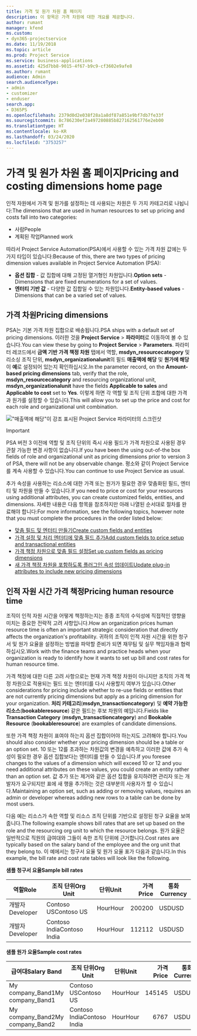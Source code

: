 ```yaml
---
title: 가격 및 원가 차원 홈 페이지
description: 이 항목은 가격 차원에 대한 개요를 제공합니다.
author: rumant
manager: kfend
ms.custom:
- dyn365-projectservice
ms.date: 11/19/2018
ms.topic: article
ms.prod: Project Service
ms.service: business-applications
ms.assetid: 425d7bb8-9015-4f67-b9c9-cf3602e9afe8
ms.author: rumant
audience: Admin
search.audienceType:
- admin
- customizer
- enduser
search.app:
- D365PS
ms.openlocfilehash: 2379d0d2e038f28a1a8df87a851e9bf7db7fe33f
ms.sourcegitcommit: 8c786230ef2a497280885b827162561776e2eb00
ms.translationtype: HT
ms.contentlocale: ko-KR
ms.lasthandoff: 03/24/2020
ms.locfileid: "3753257"
---
```

# <a name="pricing-and-costing-dimensions-home-page"></a><span data-ttu-id="a2c47-103">가격 및 원가 차원 홈 페이지</span><span class="sxs-lookup"><span data-stu-id="a2c47-103">Pricing and costing dimensions home page</span></span>

<span data-ttu-id="a2c47-104">인적 자원에서 가격 및 원가를 설정하는 데 사용되는 차원은 두 가지 카테고리로 나뉩니다:</span><span class="sxs-lookup"><span data-stu-id="a2c47-104">The dimensions that are used in human resources to set up pricing and costs fall into two categories:</span></span>

- <span data-ttu-id="a2c47-105">사람</span><span class="sxs-lookup"><span data-stu-id="a2c47-105">People</span></span>
- <span data-ttu-id="a2c47-106">계획된 작업</span><span class="sxs-lookup"><span data-stu-id="a2c47-106">Planned work</span></span>

<span data-ttu-id="a2c47-107">따라서 Project Service Automation(PSA)에서 사용할 수 있는 가격 차원 값에는 두 가지 타입이 있습니다:</span><span class="sxs-lookup"><span data-stu-id="a2c47-107">Because of this, there are two types of pricing dimension values available in Project Service Automation (PSA):</span></span> 

- <span data-ttu-id="a2c47-108">**옵션 집합** - 값 집합에 대해 고정된 열거형인 차원입니다.</span><span class="sxs-lookup"><span data-stu-id="a2c47-108">**Option sets** - Dimensions that are fixed enumerations for a set of values.</span></span>
- <span data-ttu-id="a2c47-109">**엔터티 기반 값** - 다양한 값 집합일 수 있는 차원입니다.</span><span class="sxs-lookup"><span data-stu-id="a2c47-109">**Entity-based values** - Dimensions that can be a varied set of values.</span></span>

## <a name="pricing-dimensions"></a><span data-ttu-id="a2c47-110">가격 차원</span><span class="sxs-lookup"><span data-stu-id="a2c47-110">Pricing dimensions</span></span>

<span data-ttu-id="a2c47-111">PSA는 기본 가격 차원 집합으로 배송됩니다.</span><span class="sxs-lookup"><span data-stu-id="a2c47-111">PSA ships with a default set of pricing dimensions.</span></span> <span data-ttu-id="a2c47-112">이러한 것을 **Project Service** > **파라미터**로 이동하여 볼 수 있습니다.</span><span class="sxs-lookup"><span data-stu-id="a2c47-112">You can view these by going to **Project Service** > **Parameters**.</span></span> <span data-ttu-id="a2c47-113">파라미터 레코드에서 **금액 기반 가격 책정 차원** 탭에서 역할, **msdyn_resourcecategory** 및 리소싱 조직 단위, **msdyn_organizationalunit**의 필드 **매출액에 해당** 및 **원가에 해당**이 **예**로 설정되어 있는지 확인하십시오.</span><span class="sxs-lookup"><span data-stu-id="a2c47-113">In the parameter record, on the **Amount-based pricing dimensions** tab, verify that the role, **msdyn_resourcecategory** and resourcing organizational unit, **msdyn_organizationalunit** have the fields **Applicable to sales** and **Applicable to cost** set to **Yes**.</span></span> <span data-ttu-id="a2c47-114">이렇게 하면 각 역할 및 조직 단위 조합에 대한 가격과 원가를 설정할 수 있습니다.</span><span class="sxs-lookup"><span data-stu-id="a2c47-114">This will allow you to set up the price and cost for each role and organizational unit combination.</span></span>

!["매출액에 해당"이 강조 표시된 Project Service 파라미터의 스크린샷](media/PS-OOB-parameters.png)

> [!IMPORTANT]
> <span data-ttu-id="a2c47-116">PSA 버전 3 이전에 역할 및 조직 단위의 즉시 사용 필드가 가격 차원으로 사용된 경우 관찰 가능한 변경 사항이 없습니다.</span><span class="sxs-lookup"><span data-stu-id="a2c47-116">If you have been the using out-of-the box fields of role and organizational unit as pricing dimensions prior to version 3 of PSA, there will not be any observable change.</span></span> <span data-ttu-id="a2c47-117">평소와 같이 Project Service를 계속 사용할 수 있습니다.</span><span class="sxs-lookup"><span data-stu-id="a2c47-117">You can continue to use Project Service as usual.</span></span> 

<span data-ttu-id="a2c47-118">추가 속성을 사용하는 리소스에 대한 가격 또는 원가가 필요한 경우 맞춤화된 필드, 엔터티 및 차원을 만들 수 있습니다.</span><span class="sxs-lookup"><span data-stu-id="a2c47-118">If you need to price or cost for your resources using additional attributes, you can create customized fields, entities, and dimensions.</span></span> <span data-ttu-id="a2c47-119">자세한 내용은 다음 항목을 참조하지만 아래 나열된 순서대로 절차를 완료해야 합니다:</span><span class="sxs-lookup"><span data-stu-id="a2c47-119">For more information, see the following topics, however note that you must complete the procedures in the order listed below:</span></span>

- [<span data-ttu-id="a2c47-120">맞춤 필드 및 엔터티 만들기</span><span class="sxs-lookup"><span data-stu-id="a2c47-120">Create custom fields and entities</span></span>](create-custom-fields-entities.md)
- [<span data-ttu-id="a2c47-121">가격 설정 및 처리 엔터티에 맞춤 필드 추가</span><span class="sxs-lookup"><span data-stu-id="a2c47-121">Add custom fields to price setup and transactional entities</span></span>](field-references.md)
- [<span data-ttu-id="a2c47-122">가격 책정 차원으로 맞춤 필드 설정</span><span class="sxs-lookup"><span data-stu-id="a2c47-122">Set up custom fields as pricing dimensions</span></span>](set-up-pricing-dimensions.md)
- [<span data-ttu-id="a2c47-123">새 가격 책정 차원을 포함하도록 플러그인 속성 업데이트</span><span class="sxs-lookup"><span data-stu-id="a2c47-123">Update plug-in attributes to include new pricing dimensions</span></span>](update-plug-in-attributes.md)

## <a name="pricing-human-resource-time"></a><span data-ttu-id="a2c47-124">인적 자원 시간 가격 책정</span><span class="sxs-lookup"><span data-stu-id="a2c47-124">Pricing human resource time</span></span>
<span data-ttu-id="a2c47-125">조직이 인적 자원 시간을 어떻게 책정하는지는 종종 조직의 수익성에 직접적인 영향을 미치는 중요한 전략적 고려 사항입니다.</span><span class="sxs-lookup"><span data-stu-id="a2c47-125">How an organization prices human resource time is often an important strategic consideration that directly affects the organization's profitability.</span></span> <span data-ttu-id="a2c47-126">귀하의 조직이 인적 자원 시간을 위한 청구서 및 원가 요율을 설정하는 방법을 파악할 준비가 되면 재무팀 및 실무 책임자들과 협력하십시오.</span><span class="sxs-lookup"><span data-stu-id="a2c47-126">Work with the finance teams and practice heads when your organization is ready to identify how it wants to set up bill and cost rates for human resource time.</span></span>

<span data-ttu-id="a2c47-127">가격 책정에 대한 다른 고려 사항으로는 현재 가격 책정 차원이 아니지만 조직의 가격 책정 차원으로 적용되는 필드 또는 엔터티를 다시 사용할지 여부가 있습니다.</span><span class="sxs-lookup"><span data-stu-id="a2c47-127">Other considerations for pricing include whether to re-use fields or entities that are not currently pricing dimensions but apply as a pricing dimension for your organization.</span></span> <span data-ttu-id="a2c47-128">**처리 카테고리**(**msdyn_transactioncategory**) 및 **예약 가능한 리소스**(**bookableresource**) 같은 필드는 후보 차원의 예입니다.</span><span class="sxs-lookup"><span data-stu-id="a2c47-128">Fields like **Transaction Category** (**msdyn_transactioncategory**) and **Bookable Resource** (**bookableresource**) are examples of candidate dimensions.</span></span> 

<span data-ttu-id="a2c47-129">또한 가격 책정 차원이 표여야 하는지 옵션 집합이어야 하는지도 고려해야 합니다.</span><span class="sxs-lookup"><span data-stu-id="a2c47-129">You should also consider whether your pricing dimension should be a table or an option set.</span></span> <span data-ttu-id="a2c47-130">10 또는 12를 초과하는 차원값의 변경을 예측하고 이러한 값에 추가 속성이 필요한 경우 옵션 집합보다는 엔터티를 만들 수 있습니다.</span><span class="sxs-lookup"><span data-stu-id="a2c47-130">If you foresee changes to the values of a dimension which will exceed 10 or 12 and you need additional attributes on these values, you could create an entity rather than an option set.</span></span> <span data-ttu-id="a2c47-131">값 추가 또는 제거와 같은 옵션 집합을 유지하려면 관리자 또는 개발자가 요구되지만 표에 새 행을 추가하는 것은 대부분의 사용자가 할 수 있습니다.</span><span class="sxs-lookup"><span data-stu-id="a2c47-131">Maintaining an option set, such as adding or removing values, requires an admin or developer whereas adding new rows to a table can be done by most users.</span></span>

<span data-ttu-id="a2c47-132">다음 예는 리소스가 속한 역할 및 리소스 조직 단위를 기반으로 설정된 청구 요율을 보여줍니다.</span><span class="sxs-lookup"><span data-stu-id="a2c47-132">The following example shows bill rates that are set up based on the role and the resourcing org unit to which the resource belongs.</span></span> <span data-ttu-id="a2c47-133">원가 요율은 일반적으로 직원의 급여대와 그들이 속한 조직 단위에 근거합니다.</span><span class="sxs-lookup"><span data-stu-id="a2c47-133">Cost rates are typically based on the salary band of the employee and the org unit that they belong to.</span></span> <span data-ttu-id="a2c47-134">이 예에서는 청구서 요율 및 원가 요율 표가 다음과 같습니다.</span><span class="sxs-lookup"><span data-stu-id="a2c47-134">In this example, the bill rate and cost rate tables will look like the following.</span></span>

<span data-ttu-id="a2c47-135">**샘플 청구서 요율**</span><span class="sxs-lookup"><span data-stu-id="a2c47-135">**Sample bill rates**</span></span>

| <span data-ttu-id="a2c47-136">역할</span><span class="sxs-lookup"><span data-stu-id="a2c47-136">Role</span></span>        | <span data-ttu-id="a2c47-137">조직 단위</span><span class="sxs-lookup"><span data-stu-id="a2c47-137">Org Unit</span></span>    |<span data-ttu-id="a2c47-138">단위</span><span class="sxs-lookup"><span data-stu-id="a2c47-138">Unit</span></span>      |<span data-ttu-id="a2c47-139">가격</span><span class="sxs-lookup"><span data-stu-id="a2c47-139">Price</span></span>      |<span data-ttu-id="a2c47-140">통화</span><span class="sxs-lookup"><span data-stu-id="a2c47-140">Currency</span></span>  |
| ------------|-------------|----------|----------:|----------|
| <span data-ttu-id="a2c47-141">개발자</span><span class="sxs-lookup"><span data-stu-id="a2c47-141">Developer</span></span>   | <span data-ttu-id="a2c47-142">Contoso US</span><span class="sxs-lookup"><span data-stu-id="a2c47-142">Contoso US</span></span>  |<span data-ttu-id="a2c47-143">Hour</span><span class="sxs-lookup"><span data-stu-id="a2c47-143">Hour</span></span> | <span data-ttu-id="a2c47-144">200</span><span class="sxs-lookup"><span data-stu-id="a2c47-144">200</span></span>|<span data-ttu-id="a2c47-145">USD</span><span class="sxs-lookup"><span data-stu-id="a2c47-145">USD</span></span>     |
| <span data-ttu-id="a2c47-146">개발자</span><span class="sxs-lookup"><span data-stu-id="a2c47-146">Developer</span></span>   | <span data-ttu-id="a2c47-147">Contoso India</span><span class="sxs-lookup"><span data-stu-id="a2c47-147">Contoso India</span></span> |<span data-ttu-id="a2c47-148">Hour</span><span class="sxs-lookup"><span data-stu-id="a2c47-148">Hour</span></span>|   <span data-ttu-id="a2c47-149">112</span><span class="sxs-lookup"><span data-stu-id="a2c47-149">112</span></span>|<span data-ttu-id="a2c47-150">USD</span><span class="sxs-lookup"><span data-stu-id="a2c47-150">USD</span></span>     |


<span data-ttu-id="a2c47-151">**샘플 원가 요율**</span><span class="sxs-lookup"><span data-stu-id="a2c47-151">**Sample cost rates**</span></span>

| <span data-ttu-id="a2c47-152">급여대</span><span class="sxs-lookup"><span data-stu-id="a2c47-152">Salary Band</span></span>     | <span data-ttu-id="a2c47-153">조직 단위</span><span class="sxs-lookup"><span data-stu-id="a2c47-153">Org Unit</span></span>    |<span data-ttu-id="a2c47-154">단위</span><span class="sxs-lookup"><span data-stu-id="a2c47-154">Unit</span></span>      |<span data-ttu-id="a2c47-155">가격</span><span class="sxs-lookup"><span data-stu-id="a2c47-155">Price</span></span>      |<span data-ttu-id="a2c47-156">통화</span><span class="sxs-lookup"><span data-stu-id="a2c47-156">Currency</span></span>  |
| ----------------|-------------|----------|----------:|----------|
| <span data-ttu-id="a2c47-157">My company_Band1</span><span class="sxs-lookup"><span data-stu-id="a2c47-157">My company_Band1</span></span> | <span data-ttu-id="a2c47-158">Contoso US</span><span class="sxs-lookup"><span data-stu-id="a2c47-158">Contoso US</span></span>  |<span data-ttu-id="a2c47-159">Hour</span><span class="sxs-lookup"><span data-stu-id="a2c47-159">Hour</span></span> | <span data-ttu-id="a2c47-160">145</span><span class="sxs-lookup"><span data-stu-id="a2c47-160">145</span></span>|<span data-ttu-id="a2c47-161">USD</span><span class="sxs-lookup"><span data-stu-id="a2c47-161">USD</span></span>     |
| <span data-ttu-id="a2c47-162">My company_Band2</span><span class="sxs-lookup"><span data-stu-id="a2c47-162">My company_Band2</span></span> | <span data-ttu-id="a2c47-163">Contoso India</span><span class="sxs-lookup"><span data-stu-id="a2c47-163">Contoso India</span></span> |<span data-ttu-id="a2c47-164">Hour</span><span class="sxs-lookup"><span data-stu-id="a2c47-164">Hour</span></span>|   <span data-ttu-id="a2c47-165">67</span><span class="sxs-lookup"><span data-stu-id="a2c47-165">67</span></span>|<span data-ttu-id="a2c47-166">USD</span><span class="sxs-lookup"><span data-stu-id="a2c47-166">USD</span></span>     |
